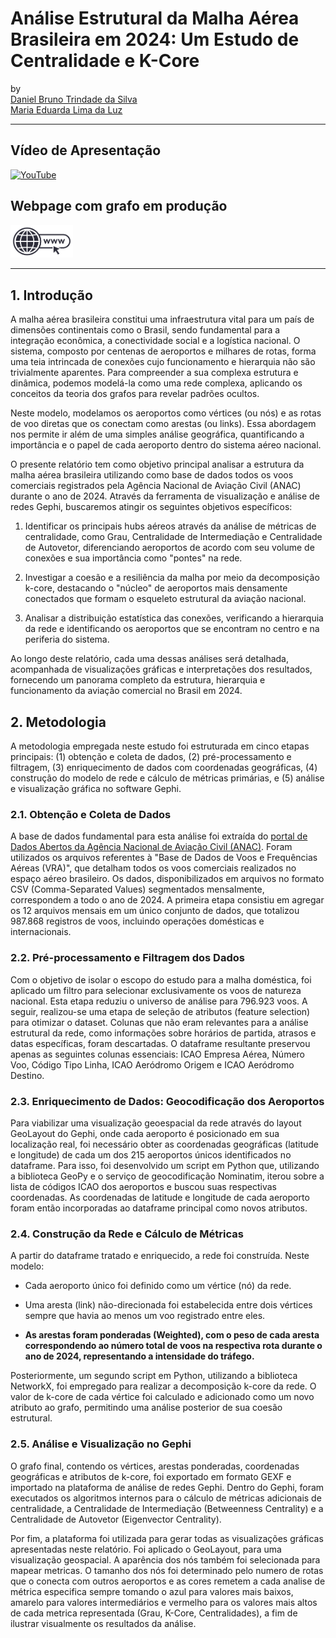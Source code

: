 # Análise Estrutural da Malha Aérea Brasileira em 2024: Um Estudo de Centralidade e K-Core



by <br/>
[Daniel Bruno Trindade da Silva](https://github.com/daniel-trindade) <br/>
[Maria Eduarda Lima da Luz](https://github.com/marialluz) <br/>

***

## Vídeo de Apresentação

<a href="https://youtu.be/Uy5C_G3lY-4" target="_blank">
  <img src="https://upload.wikimedia.org/wikipedia/commons/b/b8/YouTube_Logo_2017.svg" alt="YouTube" width="150"/>
</a>

## Webpage com grafo em produção
<a href="https://marialluz.github.io/netdeploy/network/" target="_blank">
  <img src="../tarefa_7/imgs/web-icon.png" alt="YouTube" width="100"/>
</a>

***

## 1. Introdução

A malha aérea brasileira constitui uma infraestrutura vital para um país de dimensões continentais como o Brasil, sendo fundamental para a integração econômica, a conectividade social e a logística nacional. O sistema, composto por centenas de aeroportos e milhares de rotas, forma uma teia intrincada de conexões cujo funcionamento e hierarquia não são trivialmente aparentes. Para compreender a sua complexa estrutura e dinâmica, podemos modelá-la como uma rede complexa, aplicando os conceitos da teoria dos grafos para revelar padrões ocultos.

Neste modelo, modelamos os aeroportos como vértices (ou nós) e as rotas de voo diretas que os conectam como arestas (ou links). Essa abordagem nos permite ir além de uma simples análise geográfica, quantificando a importância e o papel de cada aeroporto dentro do sistema aéreo nacional.

O presente relatório tem como objetivo principal analisar a estrutura da malha aérea brasileira utilizando como base de dados todos os voos comerciais registrados pela Agência Nacional de Aviação Civil (ANAC) durante o ano de 2024. Através da ferramenta de visualização e análise de redes Gephi, buscaremos atingir os seguintes objetivos específicos:

1. Identificar os principais hubs aéreos através da análise de métricas de centralidade, como Grau, Centralidade de Intermediação e Centralidade de Autovetor, diferenciando aeroportos de acordo com seu volume de conexões e sua importância como "pontes" na rede.

2. Investigar a coesão e a resiliência da malha por meio da decomposição k-core, destacando o "núcleo" de aeroportos mais densamente conectados que formam o esqueleto estrutural da aviação nacional.

3. Analisar a distribuição estatística das conexões, verificando a hierarquia da rede e identificando os aeroportos que se encontram no centro e na periferia do sistema.

Ao longo deste relatório, cada uma dessas análises será detalhada, acompanhada de visualizações gráficas e interpretações dos resultados, fornecendo um panorama completo da estrutura, hierarquia e funcionamento da aviação comercial no Brasil em 2024.

## 2. Metodologia

A metodologia empregada neste estudo foi estruturada em cinco etapas principais: (1) obtenção e coleta de dados, (2) pré-processamento e filtragem, (3) enriquecimento de dados com coordenadas geográficas, (4) construção do modelo de rede e cálculo de métricas primárias, e (5) análise e visualização gráfica no software Gephi.

### 2.1. Obtenção e Coleta de Dados

A base de dados fundamental para esta análise foi extraída do [portal de Dados Abertos da Agência Nacional de Aviação Civil (ANAC)](https://sistemas.anac.gov.br/dadosabertos/Voos%20e%20opera%C3%A7%C3%B5es%20a%C3%A9reas/Voo%20Regular%20Ativo%20%28VRA%29/2024/). Foram utilizados os arquivos referentes à "Base de Dados de Voos e Frequências Aéreas (VRA)", que detalham todos os voos comerciais realizados no espaço aéreo brasileiro. Os dados, disponibilizados em arquivos no formato CSV (Comma-Separated Values) segmentados mensalmente, correspondem a todo o ano de 2024. A primeira etapa consistiu em agregar os 12 arquivos mensais em um único conjunto de dados, que totalizou 987.868 registros de voos, incluindo operações domésticas e internacionais.

### 2.2. Pré-processamento e Filtragem dos Dados

Com o objetivo de isolar o escopo do estudo para a malha doméstica, foi aplicado um filtro para selecionar exclusivamente os voos de natureza nacional. Esta etapa reduziu o universo de análise para 796.923 voos. A seguir, realizou-se uma etapa de seleção de atributos (feature selection) para otimizar o dataset. Colunas que não eram relevantes para a análise estrutural da rede, como informações sobre horários de partida, atrasos e datas específicas, foram descartadas. O dataframe resultante preservou apenas as seguintes colunas essenciais: ICAO Empresa Aérea, Número Voo, Código Tipo Linha, ICAO Aeródromo Origem e ICAO Aeródromo Destino.

### 2.3. Enriquecimento de Dados: Geocodificação dos Aeroportos

Para viabilizar uma visualização geoespacial da rede através do layout GeoLayout do Gephi, onde cada aeroporto é posicionado em sua localização real, foi necessário obter as coordenadas geográficas (latitude e longitude) de cada um dos 215 aeroportos únicos identificados no dataframe. Para isso, foi desenvolvido um script em Python que, utilizando a biblioteca GeoPy e o serviço de geocodificação Nominatim, iterou sobre a lista de códigos ICAO dos aeroportos e buscou suas respectivas coordenadas. As coordenadas de latitude e longitude de cada aeroporto foram então incorporadas ao dataframe principal como novos atributos.

### 2.4. Construção da Rede e Cálculo de Métricas

A partir do dataframe tratado e enriquecido, a rede foi construída. Neste modelo:

 - Cada aeroporto único foi definido como um vértice (nó) da rede.

 - Uma aresta (link) não-direcionada foi estabelecida entre dois vértices sempre que havia ao menos um voo registrado entre eles.

 - **As arestas foram ponderadas (Weighted), com o peso de cada aresta correspondendo ao número total de voos na respectiva rota durante o ano de 2024, representando a intensidade do tráfego.**

Posteriormente, um segundo script em Python, utilizando a biblioteca NetworkX, foi empregado para realizar a decomposição k-core da rede. O valor de k-core de cada vértice foi calculado e adicionado como um novo atributo ao grafo, permitindo uma análise posterior de sua coesão estrutural.

### 2.5. Análise e Visualização no Gephi

O grafo final, contendo os vértices, arestas ponderadas, coordenadas geográficas e atributos de k-core, foi exportado em formato GEXF e importado na plataforma de análise de redes Gephi. Dentro do Gephi, foram executados os algoritmos internos para o cálculo de métricas adicionais de centralidade, a Centralidade de Intermediação (Betweenness Centrality) e a Centralidade de Autovetor (Eigenvector Centrality).

Por fim, a plataforma foi utilizada para gerar todas as visualizações gráficas apresentadas neste relatório. Foi aplicado o GeoLayout, para uma visualização geospacial. A aparência dos nós também foi selecionada para mapear metricas. O tamanho dos nós foi determinado pelo numero de rotas que o conecta com outros aeroportos e as cores remetem a cada analise de métrica especifica sempre tomando o azul para valores mais baixos, amarelo para valores intermediários e vermelho para os valores mais altos de cada metrica representada (Grau, K-Core, Centralidades), a fim de ilustrar visualmente os resultados da análise.

